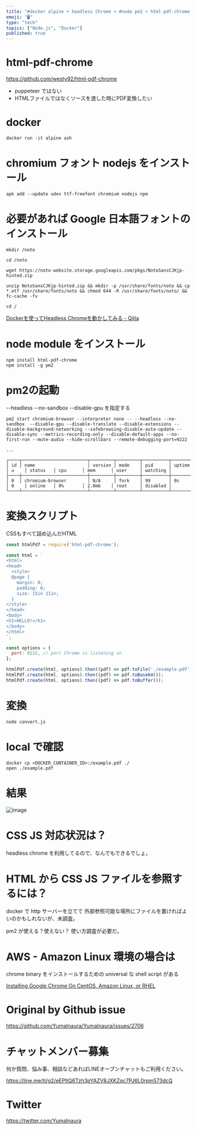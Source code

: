 ```yaml
---
title: "#docker alpine + headless Chrome + #node pm2 + html-pdf-chrome で HTML "
emoji: "🖥"
type: "tech"
topics: ["Node.js", "Docker"]
published: true
---
```


# html-pdf-chrome

https://github.com/westy92/html-pdf-chrome

- puppeteer ではない
- HTMLファイルではなくソースを渡した時にPDF変換したい

# docker

```
docker run -it alpine ash
```

# chromium フォント nodejs をインストール

```
apk add --update udev ttf-freefont chromium nodejs npm
```

# 必要があれば Google 日本語フォントのインストール

```
mkdir /noto

cd /noto

wget https://noto-website.storage.googleapis.com/pkgs/NotoSansCJKjp-hinted.zip

unzip NotoSansCJKjp-hinted.zip && mkdir -p /usr/share/fonts/noto && cp *.otf /usr/share/fonts/noto && chmod 644 -R /usr/share/fonts/noto/ && fc-cache -fv

cd /
````

[Dockerを使ってHeadless Chromeを動かしてみる - Qiita](https://qiita.com/dd511805/items/dfe03c5486bf1421875a)

# node module をインストール

```
npm install html-pdf-chrome
npm install -g pm2
```

# pm2の起動

--headless --no-sandbox  --disable-gpu を指定する

```
pm2 start chromium-browser --interpreter none -- --headless --no-sandbox  --disable-gpu --disable-translate --disable-extensions --disable-background-networking --safebrowsing-disable-auto-update --disable-sync --metrics-recording-only --disable-default-apps --no-first-run --mute-audio --hide-scrollbars --remote-debugging-port=9222

...

┌────┬─────────────────────────┬─────────┬─────────┬──────────┬────────┬──────┬──────────┬──────────┬──────────┬──────────┬──────────┐
│ id │ name                    │ version │ mode    │ pid      │ uptime │ ↺    │ status   │ cpu      │ mem      │ user     │ watching │
├────┼─────────────────────────┼─────────┼─────────┼──────────┼────────┼──────┼──────────┼──────────┼──────────┼──────────┼──────────┤
│ 0  │ chromium-browser        │ N/A     │ fork    │ 99       │ 0s     │ 0    │ online   │ 0%       │ 2.0mb    │ root     │ disabled │
└────┴─────────────────────────┴─────────┴─────────┴──────────┴────────┴──────┴──────────┴──────────┴──────────┴──────────┴──────────┘
```

# 変換スクリプト

CSSもすべて詰め込んだHTML

```js
const htmlPdf = require('html-pdf-chrome');

const html = `
<html>
<head>
  <style>
  @page {
    margin: 0;
    padding: 0;
    size: 15in 11in;
  }
</style>
</head>
<body>
<h1>HELLO!</h1>
</body>
</html>
`;

const options = {
  port: 9222, // port Chrome is listening on
};

htmlPdf.create(html, options).then((pdf) => pdf.toFile('./example.pdf'));
htmlPdf.create(html, options).then((pdf) => pdf.toBase64());
htmlPdf.create(html, options).then((pdf) => pdf.toBuffer());
```

# 変換

```
node convert.js
```

# local で確認

```
docker cp <DOCKER_CONTAINER_ID>:/example.pdf ./
open ./example.pdf
```

# 結果

![image](https://user-images.githubusercontent.com/13635059/68540543-3c22ff80-03d7-11ea-953f-bcffd0c2d397.png)

# CSS JS 対応状況は？

headless chrome を利用してるので、なんでもできるでしょ。

# HTML から CSS JS ファイルを参照するには？

docker で http サーバーを立てて 外部参照可能な場所にファイルを置ければよいのかもしれないが、未調査。

pm2 が使える？使えない？ 使い方調査が必要だ。

# AWS - Amazon Linux 環境の場合は

chrome binary をインストールするための universal な shell script がある

[Installing Google Chrome On CentOS, Amazon Linux, or RHEL](https://intoli.com/blog/installing-google-chrome-on-centos/)

# Original by Github issue

https://github.com/YumaInaura/YumaInaura/issues/2706








<!-- Update From Qiita API -->

# チャットメンバー募集


何か質問、悩み事、相談などあればLINEオープンチャットもご利用ください。

https://line.me/ti/g2/eEPltQ6Tzh3pYAZV8JXKZqc7PJ6L0rpm573dcQ





# Twitter


https://twitter.com/YumaInaura


<!-- Update From Qiita API -->


